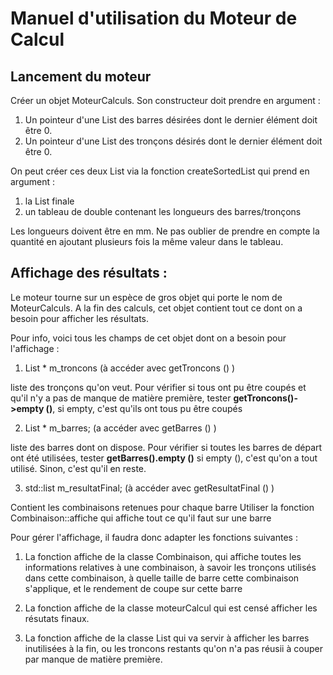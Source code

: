 # Manuel d'utilisation du Moteur de Calcul

## Lancement du moteur

Créer un objet MoteurCalculs. Son constructeur doit prendre en argument :

1. Un pointeur d'une List des barres désirées dont le dernier élément doit être 0.
2. Un pointeur d'une List des tronçons désirés dont le dernier élément doit être 0.

On peut créer ces deux List via la fonction createSortedList qui prend en argument :

1. la List finale
2. un tableau de double contenant les longueurs des barres/tronçons

Les longueurs doivent être en mm. Ne pas oublier de prendre en compte la quantité en ajoutant plusieurs fois la même valeur dans le tableau.

## Affichage des résultats :

Le moteur tourne sur un espèce de gros objet qui porte le nom de MoteurCalculs.
A la fin des calculs, cet objet contient tout ce dont on a besoin pour afficher les résultats.


Pour info, voici tous les champs de cet objet dont on a besoin pour l'affichage :

1. List * m_troncons (à accéder avec getTroncons () )
            
liste des tronçons qu'on veut. 
Pour vérifier si tous ont pu être coupés et qu'il n'y a pas de manque de matière première, tester 
**getTroncons()->empty ()**, si empty, c'est qu'ils ont tous pu être coupés
           
2. List * m_barres; (a accéder avec getBarres () )
           
liste des barres dont on dispose.
Pour vérifier si toutes les barres de départ ont été utilisées, tester **getBarres().empty ()**
si empty (), c'est qu'on a tout utilisé. Sinon, c'est qu'il en reste.

            
3. std::list<Combinaison> m_resultatFinal; (à accéder avec getResultatFinal () )
            
Contient les combinaisons retenues pour chaque barre
Utiliser la fonction Combinaison::affiche qui affiche tout ce qu'il faut sur une barre
            


Pour gérer l'affichage, il faudra donc adapter les fonctions suivantes :

1. La fonction affiche de la classe Combinaison, qui affiche toutes les informations relatives à une combinaison, à savoir les tronçons utilisés dans cette combinaison, à quelle taille de barre cette combinaison s'applique, et le rendement de coupe sur cette barre

2. La fonction affiche de la classe moteurCalcul qui est censé afficher les résutats finaux.

3. La fonction affiche de la classe List qui va servir à afficher les barres inutilisées à la fin, ou les troncons restants qu'on n'a pas réusii à couper par manque de matière première.

